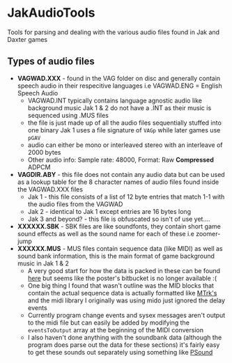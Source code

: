# JakAudioTools
Tools for parsing and dealing with the various audio files found in Jak and Daxter games


## Types of audio files
* **VAGWAD.XXX** - found in the VAG folder on disc and generally contain speech audio in their respecitive languages i.e VAGWAD.ENG = English Speech Audio
  * VAGWAD.INT typically contains language agnostic audio like background music Jak 1 & 2 do not have a .INT as their music is sequenced using .MUS files
  * the file is just made up of all the audio files sequentially stuffed into one binary Jak 1 uses a file signature of `VAGp` while later games use `pGAV`
  * audio can either be mono or interleaved stereo with an interleave of 2000 bytes
  * Other audio info: Sample rate: 48000, Format: Raw **Compressed** ADPCM
* **VAGDIR.ABY** - this file does not contain any audio data but can be used as a lookup table for the 8 character names of audio files found inside the VAGWAD.XXX files
  * Jak 1 - this file consists of a list of 12 byte entries that match 1-1 with the audio files from the VAGWAD
  * Jak 2 - identical to Jak 1 except entries are 16 bytes long
  * Jak 3 and beyond? - this file is obfuscated so isn't of use yet....
* **XXXXXX.SBK** - SBK files are like soundfonts, they contain short game sound effects as well as the sound name for each of these i.e zoomer-jump
* **XXXXXX.MUS** - MUS files contain sequence data (like MIDI) as well as sound bank information, this is the main format of game background music in Jak 1 & 2
  * A very good start for how the data is packed in these can be found [here](https://forum.xentax.com/viewtopic.php?t=12966) but seems like the poster's bitbucket is no longer available :(
  * One big thing I found that wasn't outline was the MID blocks that contain the actual sequence data is actually formatted like [MTrk's](http://www.music.mcgill.ca/~ich/classes/mumt306/StandardMIDIfileformat.html#BM2_3) and the midi library I originally was using mido just ignored the delay events
  * Currently program change events and sysex messages aren't output to the midi file but can easily be added by modifying the `eventsToOutput` array at the beginning of the MIDI conversion
  * I also haven't done anything with the soundbank data (although the program does parse out the data for these sections) it's fairly easy to get these sounds out separately using something like [PSound](http://snailrush.online.fr/)
 
